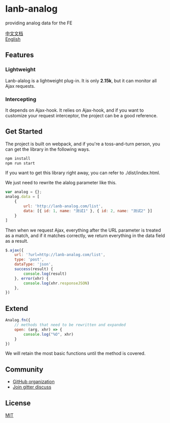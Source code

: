 # lanb-analog

providing analog data for the FE

[中文文档](./README.md)  
[English](./README-en.md)  

## Features  

### Lightweight  

Lanb-alalog is a lightweight plug-in. It is only **2.15k**, but it can monitor all Ajax requests.  

### Intercepting  

It depends on Ajax-hook. It relies on Ajax-hook, and if you want to customize your request interceptor, the project can be a good reference.  

## Get Started  

The project is built on webpack, and if you're a toss-and-turn person, you can get the library in the following ways.  

```sh
npm install
npm run start
```  

If you want to get this library right away, you can refer to ./dist/index.html.  

We just need to rewrite the alalog parameter like this.  
```javascript
var analog = {};
analog.data = [
    {
        url: 'http://lanb-analog.com/list',
        data: [{ id: 1, name: "测试1" }, { id: 2, name: "测试2" }]
    }
]

```  

Then when we request Ajax, everything after the URL parameter is treated as a match, and if it matches correctly, we return everything in the data field as a result.  

```javascript
$.ajax({
    url: '?url=http://lanb-analog.com/list',
    type: 'post',
    dataType: 'json',
    success(result) {
        console.log(result)
    }, error(xhr) {
        console.log(xhr.responseJSON)
    },
})   
```  

## Extend  

```javascript
Analog.fn({
    // methods that need to be rewritten and expanded
    open: (arg, xhr) => {
        console.log("%O", xhr)
    }
})
```  

We will retain the most basic functions until the method is covered.  

## Community  

- [GitHub organization](https://github.com/lanb-code)  
- [Join gitter discuss](https://github.com/lanb-code/lanb-analog/issues)  

## License  

[MIT](https://github.com/lanb-code/lanb-analog/blob/master/LICENSE)  
